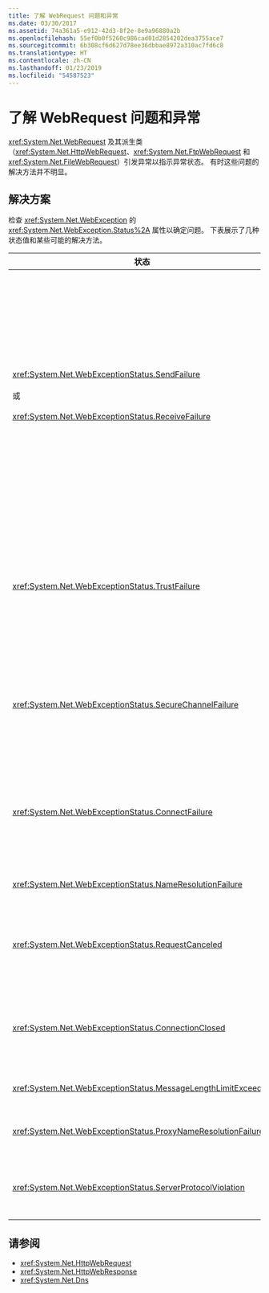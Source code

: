 ```yaml
---
title: 了解 WebRequest 问题和异常
ms.date: 03/30/2017
ms.assetid: 74a361a5-e912-42d3-8f2e-8e9a96880a2b
ms.openlocfilehash: 55ef0b0f5260c986cad01d2854202dea3755ace7
ms.sourcegitcommit: 6b308cf6d627d78ee36dbbae8972a310ac7fd6c8
ms.translationtype: HT
ms.contentlocale: zh-CN
ms.lasthandoff: 01/23/2019
ms.locfileid: "54587523"
---
```

# <a name="understanding-webrequest-problems-and-exceptions"></a>了解 WebRequest 问题和异常
<xref:System.Net.WebRequest> 及其派生类（<xref:System.Net.HttpWebRequest>、<xref:System.Net.FtpWebRequest> 和 <xref:System.Net.FileWebRequest>）引发异常以指示异常状态。 有时这些问题的解决方法并不明显。  
  
## <a name="solutions"></a>解决方案  
 检查 <xref:System.Net.WebException> 的 <xref:System.Net.WebException.Status%2A> 属性以确定问题。 下表展示了几种状态值和某些可能的解决方法。  
  
|状态|详细信息|解决方案|  
|------------|-------------|--------------|  
|<xref:System.Net.WebExceptionStatus.SendFailure><br /><br /> 或<br /><br /> <xref:System.Net.WebExceptionStatus.ReceiveFailure>|基础套接字有问题。 可能已重置连接。|重新连接并重新发送该请求。<br /><br /> 确保安装了最新服务包。<br /><br /> 增大 <xref:System.Net.ServicePointManager.MaxServicePointIdleTime%2A?displayProperty=nameWithType> 属性的值。<br /><br /> 将 <xref:System.Net.HttpWebRequest.KeepAlive%2A?displayProperty=nameWithType> 设置为 `false`。<br /><br /> 增加与 <xref:System.Net.ServicePointManager.DefaultConnectionLimit%2A> 属性的最大连接数。<br /><br /> 检查代理配置。<br /><br /> 如果使用 SSL，请确保服务器进程有权访问证书存储。<br /><br /> 如果发送大量数据，请将 <xref:System.Net.HttpWebRequest.AllowWriteStreamBuffering%2A> 设置为 `false`。|  
|<xref:System.Net.WebExceptionStatus.TrustFailure>|无法验证服务器证书。|尝试使用 Internet Explorer 打开 URI。 解决 IE 显示的任何安全警报。 如果无法解决安全警报，则可创建一个证书策略类，该类执行返回 `true` 的 <xref:System.Net.ICertificatePolicy>，并将其传递给 <xref:System.Net.ServicePointManager.CertificatePolicy%2A>。<br /><br /> 请参阅 <https://support.microsoft.com/?id=823177>。<br /><br /> 确保已将签署服务器证书的证书颁发机构的证书添加到 Internet Explorer 的“受信任的证书颁发机构”列表。<br /><br /> 确保 URL 中的主机名与服务器证书上的公用名称相匹配。|  
|<xref:System.Net.WebExceptionStatus.SecureChannelFailure>|SSL 事务中出现错误，或有证书问题。|.NET Framework 1.1 版仅支持 SSL 3.0 版。 如果服务器仅使用 TLS 1.0 版或 SSL 2.0 版，则会引发异常。 升级到 .NET Framework 2.0 版，并设置 <xref:System.Net.ServicePointManager.SecurityProtocol%2A> 以匹配服务器。<br /><br /> 客户端证书由服务器不信任的证书颁发机构 (CA) 签署。 在服务器上安装 CA 证书。 请参阅 <https://support.microsoft.com/?id=332077>。<br /><br /> 确保已安装最新服务包。|  
|<xref:System.Net.WebExceptionStatus.ConnectFailure>|连接失败。|防火墙或代理正在阻止连接。 修改防火墙或代理以允许连接。<br /><br /> 通过调用 <xref:System.Net.WebProxy> 构造函数 (WebServiceProxyClass.Proxy = new WebProxy([http://server:80](http://server/), true)) 在客户端应用程序中明确指定 <xref:System.Net.WebProxy>。<br /><br /> 运行 Filemon 或 Regmon 以确保工作进程标识具有访问 WSPWSP.dll、HKLM\System\CurrentControlSet\Services\DnsCache 或 HKLM\System\CurrentControlSet\Services\WinSock2 的必要权限。|  
|<xref:System.Net.WebExceptionStatus.NameResolutionFailure>|域名服务无法解析主机名。|正确配置代理。 请参阅 <https://support.microsoft.com/?id=318140>。<br /><br /> 确保任何已安装的防病毒软件或防火墙未阻止连接。|  
|<xref:System.Net.WebExceptionStatus.RequestCanceled>|已调用 <xref:System.Net.WebRequest.Abort%2A>，或出现错误。|此问题可能是由于客户端或服务器上负载过大引起的。 请减小负载。<br /><br /> 增大 <xref:System.Net.ServicePointManager.DefaultConnectionLimit%2A> 设置。<br /><br /> 请参阅 <https://support.microsoft.com/?id=821268> 以修改 Web 服务性能设置。|  
|<xref:System.Net.WebExceptionStatus.ConnectionClosed>|应用程序尝试写入已关闭的套接字。|客户端或服务器重载。 请减小负载。<br /><br /> 增大 <xref:System.Net.ServicePointManager.DefaultConnectionLimit%2A> 设置。<br /><br /> 请参阅 <https://support.microsoft.com/?id=821268> 以修改 Web 服务性能设置。|  
|<xref:System.Net.WebExceptionStatus.MessageLengthLimitExceeded>|已超出对消息长度设置的限制 (<xref:System.Net.HttpWebRequest.MaximumResponseHeadersLength%2A>)。|增大 <xref:System.Net.HttpWebRequest.MaximumResponseHeadersLength%2A> 属性的值。|  
|<xref:System.Net.WebExceptionStatus.ProxyNameResolutionFailure>|域名服务无法解析代理主机名。|正确配置代理。 请参阅 <https://support.microsoft.com/?id=318140>。<br /><br /> 将 <xref:System.Net.HttpWebRequest.Proxy%2A> 属性设置为 `null`，强制 <xref:System.Net.HttpWebRequest> 不使用任何代理。|  
|<xref:System.Net.WebExceptionStatus.ServerProtocolViolation>|来自服务器的响应不是有效的 HTTP 响应。 .NET Framework 检测到服务器响应不符合 HTTP 1.1 RFC 时，会出现此问题。 如果响应包含错误标头或标头分隔符时，可能会出现此问题。RFC 2616 定义 HTTP 1.1 和来自服务器响应的有效格式。 有关详细信息，请参阅 [Internet 工程任务组 (IETF)](https://www.ietf.org/)网站上的 [RFC 2616 - 超文本传输协议 -- HTTP/1.1](https://go.microsoft.com/fwlink/?LinkID=147388)。|获取事务网络跟踪并检查响应中的标头。<br /><br /> 如果应用程序需要服务器响应，而无需解析（这可能是一个安全问题），请在配置文件中将 `useUnsafeHeaderParsing` 设置为 `true`。 请参阅 [\<httpWebRequest> 元素（网络设置）](../../../docs/framework/configure-apps/file-schema/network/httpwebrequest-element-network-settings.md)。|  
  
## <a name="see-also"></a>请参阅
- <xref:System.Net.HttpWebRequest>
- <xref:System.Net.HttpWebResponse>
- <xref:System.Net.Dns>
